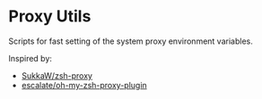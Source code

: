 # Proxy Utils

Scripts for fast setting of the system proxy environment variables.

Inspired by:

- [SukkaW/zsh-proxy](https://github.com/SukkaW/zsh-proxy)
- [escalate/oh-my-zsh-proxy-plugin](https://github.com/escalate/oh-my-zsh-proxy-plugin/)
